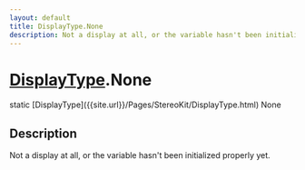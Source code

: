 ```yaml
---
layout: default
title: DisplayType.None
description: Not a display at all, or the variable hasn't been initialized properly yet.
---
```

# [DisplayType]({{site.url}}/Pages/StereoKit/DisplayType.html).None

<div class='signature' markdown='1'>
static [DisplayType]({{site.url}}/Pages/StereoKit/DisplayType.html) None
</div>

## Description
Not a display at all, or the variable hasn't been initialized properly
yet.

